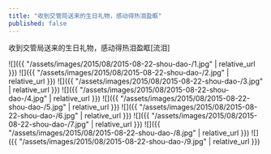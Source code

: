 ```yaml
---
title: "收到交管局送来的生日礼物，感动得热泪盈眶"
published: false
---
```

收到交管局送来的生日礼物，感动得热泪盈眶[流泪]



![]({{ "/assets/images/2015/08/2015-08-22-shou-dao-/1.jpg" | relative_url }})
![]({{ "/assets/images/2015/08/2015-08-22-shou-dao-/2.jpg" | relative_url }})
![]({{ "/assets/images/2015/08/2015-08-22-shou-dao-/3.jpg" | relative_url }})
![]({{ "/assets/images/2015/08/2015-08-22-shou-dao-/4.jpg" | relative_url }})
![]({{ "/assets/images/2015/08/2015-08-22-shou-dao-/5.jpg" | relative_url }})
![]({{ "/assets/images/2015/08/2015-08-22-shou-dao-/6.jpg" | relative_url }})
![]({{ "/assets/images/2015/08/2015-08-22-shou-dao-/7.jpg" | relative_url }})
![]({{ "/assets/images/2015/08/2015-08-22-shou-dao-/8.jpg" | relative_url }})
![]({{ "/assets/images/2015/08/2015-08-22-shou-dao-/9.jpg" | relative_url }})
